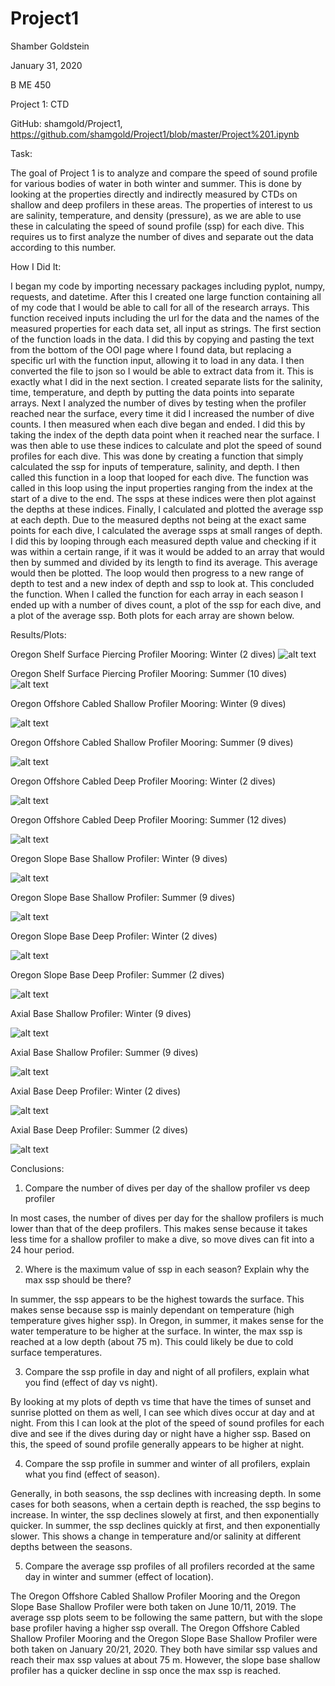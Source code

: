 # Project1

Shamber Goldstein

January 31, 2020

B ME 450

Project 1: CTD


GitHub: shamgold/Project1, https://github.com/shamgold/Project1/blob/master/Project%201.ipynb 


Task:

The goal of Project 1 is to analyze and compare the speed of sound profile for various bodies of water in both winter and summer. This is done by looking at the properties directly and indirectly measured by CTDs on shallow and deep profilers in these areas. The properties of interest to us are salinity, temperature, and density (pressure), as we are able to use these in calculating the speed of sound profile (ssp) for each dive. This requires us to first analyze the number of dives and separate out the data according to this number. 

How I Did It:

I began my code by importing necessary packages including pyplot, numpy, requests, and datetime. After this I created one large function containing all of my code that I would be able to call for all of the research arrays. This function received inputs including the url for the data and the names of the measured properties for each data set, all input as strings. The first section of the function loads in the data. I did this by copying and pasting the text from the bottom of the OOI page where I found data, but replacing a specific url with the function input, allowing it to load in any data. I then converted the file to json so I would be able to extract data from it. This is exactly what I did in the next section. I created separate lists for the salinity, time, temperature, and depth by putting the data points into separate arrays. Next I analyzed the number of dives by testing when the profiler reached near the surface, every time it did I increased the number of dive counts. I then measured when each dive began and ended. I did this by taking the index of the depth data point when it reached near the surface. I was then able to use these indices to calculate and plot the speed of sound profiles for each dive. This was done by creating a function that simply calculated the ssp for inputs of temperature, salinity, and depth. I then called this function in a loop that looped for each dive. The function was called in this loop using the input properties ranging from the index at the start of a dive to the end. The ssps at these indices were then plot against the depths at these indices. Finally, I calculated and plotted the average ssp at each depth. Due to the measured depths not being at the exact same points for each dive, I calculated the average ssps at small ranges of depth. I did this by looping through each measured depth value and checking if it was within a certain range, if it was it would be added to an array that would then by summed and divided by its length to find its average. This average would then be plotted. The loop would then progress to a new range of depth to test and a new index of depth and ssp to look at. This concluded the function. When I called the function for each array in each season I ended up with a number of dives count, a plot of the ssp for each dive, and a plot of the average ssp. Both plots for each array are shown below. 

Results/Plots:

Oregon Shelf Surface Piercing Profiler Mooring: Winter (2 dives)
![alt text](https://github.com/shamgold/Project1/blob/master/(W)OregonShelfSurfacePiercingProfilerMooring.png "P1")

Oregon Shelf Surface Piercing Profiler Mooring: Summer (10 dives)
![alt text](https://github.com/shamgold/Project1/blob/master/(S)OregonShelfSurfacePiercingProfilerMooring.png "P2")

Oregon Offshore Cabled Shallow Profiler Mooring: Winter (9 dives)

![alt text](https://github.com/shamgold/Project1/blob/master/(W)OregonOffshoreCabledShallowProfilerMooring.png "P3")

Oregon Offshore Cabled Shallow Profiler Mooring: Summer (9 dives)

![alt text](https://github.com/shamgold/Project1/blob/master/(S)OregonOffshoreCabledShallowProfilerMooring.png "P4")

Oregon Offshore Cabled Deep Profiler Mooring: Winter (2 dives)

![alt text](https://github.com/shamgold/Project1/blob/master/(W)OregonOffshoreCabledDeepProfilerMooring.png "P5")

Oregon Offshore Cabled Deep Profiler Mooring: Summer (12 dives)

![alt text](https://github.com/shamgold/Project1/blob/master/(S)OregonOffshoreCabledDeepProfilerMooring.png "P6")

Oregon Slope Base Shallow Profiler: Winter (9 dives)

![alt text](https://github.com/shamgold/Project1/blob/master/(W)OregonSlopeBaseShallowProfiler.png "P7")

Oregon Slope Base Shallow Profiler: Summer (9 dives)

![alt text](https://github.com/shamgold/Project1/blob/master/(S)OregonSlopeBaseShallowProfiler.png "P8")

Oregon Slope Base Deep Profiler: Winter (2 dives)

![alt text](https://github.com/shamgold/Project1/blob/master/(W)OregonSlopeBaseDeepProfiler.png "P9")

Oregon Slope Base Deep Profiler: Summer (2 dives)

![alt text](https://github.com/shamgold/Project1/blob/master/(S)OregonSlopeBaseDeepProfiler.png "P10")

Axial Base Shallow Profiler: Winter (9 dives)

![alt text](https://github.com/shamgold/Project1/blob/master/(W)AxialBaseShallowProfiler.png "P11")

Axial Base Shallow Profiler: Summer (9 dives)

![alt text](https://github.com/shamgold/Project1/blob/master/(S)AxialBaseShallowProfiler.png "P12")

Axial Base Deep Profiler: Winter (2 dives)

![alt text](https://github.com/shamgold/Project1/blob/master/(W)AxialBaseDeepProfiler.png "P13")

Axial Base Deep Profiler: Summer (2 dives)

![alt text](https://github.com/shamgold/Project1/blob/master/(S)AxialBaseDeepProfiler.png "P14")

Conclusions:

1.	Compare the number of dives per day of the shallow profiler vs deep profiler 

In most cases, the number of dives per day for the shallow profilers is much lower than that of the deep profilers. This  makes sense because it takes less time for a shallow profiler to make a dive, so move dives can fit into a 24 hour period.

2.	Where is the maximum value of ssp in each season? Explain why the max ssp should be there?

In summer, the ssp appears to be the highest towards the surface. This makes sense because ssp is mainly dependant on temperature (high temperature gives higher ssp). In Oregon, in summer, it makes sense for the water temperature to be higher at the surface. In winter, the max ssp is reached at a low depth (about 75 m). This could likely be due to cold surface temperatures.

3.	Compare the ssp profile in day and night of all profilers, explain what you find (effect of day vs night). 

By looking at my plots of depth vs time that have the times of sunset and sunrise plotted on them as well, I can see which dives occur at day and at night. From this I can look at the plot of the speed of sound profiles for each dive and see if the dives during day or night have a higher ssp. Based on this, the speed of sound profile generally appears to be higher at night. 

4.	Compare the ssp profile in summer and winter of all profilers, explain what you find (effect of season). 

Generally, in both seasons, the ssp declines with increasing depth. In some cases for both seasons, when a certain depth is reached, the ssp begins to increase. In winter, the ssp declines slowely at first, and then exponentially quicker. In summer, the ssp declines quickly at first, and then exponentially slower. This shows a change in temperature and/or salinity at different depths between the seasons. 

5.	Compare the average ssp profiles of all profilers recorded at the same day in winter and summer (effect of location). 

The Oregon Offshore Cabled Shallow Profiler Mooring and the Oregon Slope Base Shallow Profiler were both taken on June 10/11, 2019. The average ssp plots seem to be following the same pattern, but with the slope base profiler having a higher ssp overall. The Oregon Offshore Cabled Shallow Profiler Mooring and the Oregon Slope Base Shallow Profiler were both taken on January 20/21, 2020. They both have similar ssp values and reach their max ssp values at about 75 m. However, the slope base shallow profiler has a quicker decline in ssp once the max ssp is reached. 
